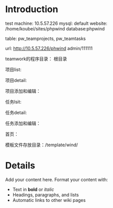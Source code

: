 # Introduction #

test machine: 10.5.57.226
mysql:  default
website: /home/koubei/sites/phpwind
database:phpwind

table: pw\_teamprojects, pw\_teamtasks

url: http://10.5.57.226/phwind
admin/111111

teamwork的程序目录： 根目录

项目list:

项目detail:

项目添加和编辑：

任务lsit:

任务detail:

任务添加和编辑：

首页：

模板文件存放目录：/template/wind/


# Details #

Add your content here.  Format your content with:
  * Text in **bold** or _italic_
  * Headings, paragraphs, and lists
  * Automatic links to other wiki pages